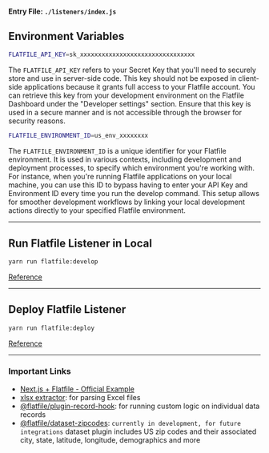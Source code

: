 #### Entry File: `./listeners/index.js`

## Environment Variables

```bash
FLATFILE_API_KEY=sk_xxxxxxxxxxxxxxxxxxxxxxxxxxxxxxxx
```

The `FLATFILE_API_KEY` refers to your Secret Key that you'll need to securely store and use in server-side code. This key should not be exposed in client-side applications because it grants full access to your Flatfile account. You can retrieve this key from your development environment on the Flatfile Dashboard under the "Developer settings" section. Ensure that this key is used in a secure manner and is not accessible through the browser for security reasons.

```bash
FLATFILE_ENVIRONMENT_ID=us_env_xxxxxxxx
```

The `FLATFILE_ENVIRONMENT_ID` is a unique identifier for your Flatfile environment. It is used in various contexts, including development and deployment processes, to specify which environment you're working with. For instance, when you're running Flatfile applications on your local machine, you can use this ID to bypass having to enter your API Key and Environment ID every time you run the develop command. This setup allows for smoother development workflows by linking your local development actions directly to your specified Flatfile environment.

---

## Run Flatfile Listener in Local

```bash
yarn run flatfile:develop
```

[Reference](https://flatfile.com/docs/developer-tools/developing/running-local#shared-environments)

---

## Deploy Flatfile Listener

```bash
yarn run flatfile:deploy
```

[Reference](https://flatfile.com/docs/developer-tools/deploying)

---

### Important Links

- [Next.js + Flatfile - Official Example](https://github.com/FlatFilers/flatfile-nextjs)
- [xlsx extractor](https://flatfile.com/docs/plugins-docs/extractors/xlsx-extractor): for parsing Excel files
- [@flatfile/plugin-record-hook](https://flatfile.com/docs/plugins-docs/transform/record-hook): for running custom logic on individual data records
- [@flatfile/dataset-zipcodes](https://flatfile.com/docs/plugins-docs/datasets/zipcodes): `currently in development, for future integrations` dataset plugin includes US zip codes and their associated city, state, latitude, longitude, demographics and more
